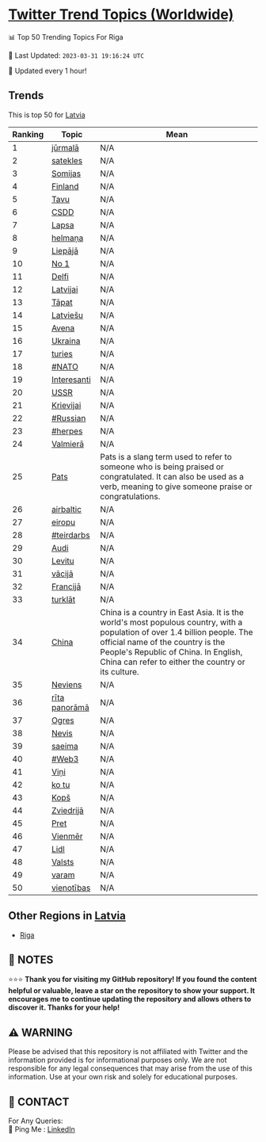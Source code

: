 [Twitter Trend Topics (Worldwide)](https://github.com/ErcinDedeoglu/Twitter-Trend-Topics)
==========


📊 Top 50 Trending Topics For Riga

📆 Last Updated: `2023-03-31 19:16:24 UTC`

🔧 Updated every 1 hour!


## Trends

This is top 50 for [Latvia](</Latvia>)

| Ranking | Topic | Mean |
| ------- | ------------ | ------------ |
| 1 | [jūrmalā](http://twitter.com/search?q=j%c5%abrmal%c4%81) | N/A |
| 2 | [satekles](http://twitter.com/search?q=satekles) | N/A |
| 3 | [Somijas](http://twitter.com/search?q=Somijas) | N/A |
| 4 | [Finland](http://twitter.com/search?q=Finland) | N/A |
| 5 | [Tavu](http://twitter.com/search?q=Tavu) | N/A |
| 6 | [CSDD](http://twitter.com/search?q=CSDD) | N/A |
| 7 | [Lapsa](http://twitter.com/search?q=Lapsa) | N/A |
| 8 | [helmaņa](http://twitter.com/search?q=helma%c5%86a) | N/A |
| 9 | [Liepājā](http://twitter.com/search?q=Liep%c4%81j%c4%81) | N/A |
| 10 | [No 1](http://twitter.com/search?q=No+1) | N/A |
| 11 | [Delfi](http://twitter.com/search?q=Delfi) | N/A |
| 12 | [Latvijai](http://twitter.com/search?q=Latvijai) | N/A |
| 13 | [Tāpat](http://twitter.com/search?q=T%c4%81pat) | N/A |
| 14 | [Latviešu](http://twitter.com/search?q=Latvie%c5%a1u) | N/A |
| 15 | [Avena](http://twitter.com/search?q=Avena) | N/A |
| 16 | [Ukraina](http://twitter.com/search?q=Ukraina) | N/A |
| 17 | [turies](http://twitter.com/search?q=turies) | N/A |
| 18 | [#NATO](http://twitter.com/search?q=%23NATO) | N/A |
| 19 | [Interesanti](http://twitter.com/search?q=Interesanti) | N/A |
| 20 | [USSR](http://twitter.com/search?q=USSR) | N/A |
| 21 | [Krievijai](http://twitter.com/search?q=Krievijai) | N/A |
| 22 | [#Russian](http://twitter.com/search?q=%23Russian) | N/A |
| 23 | [#herpes](http://twitter.com/search?q=%23herpes) | N/A |
| 24 | [Valmierā](http://twitter.com/search?q=Valmier%c4%81) | N/A |
| 25 | [Pats](http://twitter.com/search?q=Pats) | Pats is a slang term used to refer to someone who is being praised or congratulated. It can also be used as a verb, meaning to give someone praise or congratulations. |
| 26 | [airbaltic](http://twitter.com/search?q=airbaltic) | N/A |
| 27 | [eiropu](http://twitter.com/search?q=eiropu) | N/A |
| 28 | [#teirdarbs](http://twitter.com/search?q=%23teirdarbs) | N/A |
| 29 | [Audi](http://twitter.com/search?q=Audi) | N/A |
| 30 | [Levitu](http://twitter.com/search?q=Levitu) | N/A |
| 31 | [vācijā](http://twitter.com/search?q=v%c4%81cij%c4%81) | N/A |
| 32 | [Francijā](http://twitter.com/search?q=Francij%c4%81) | N/A |
| 33 | [turklāt](http://twitter.com/search?q=turkl%c4%81t) | N/A |
| 34 | [China](http://twitter.com/search?q=China) | China is a country in East Asia. It is the world's most populous country, with a population of over 1.4 billion people. The official name of the country is the People's Republic of China. In English, China can refer to either the country or its culture. |
| 35 | [Neviens](http://twitter.com/search?q=Neviens) | N/A |
| 36 | [rīta panorāmā](http://twitter.com/search?q=r%c4%abta+panor%c4%81m%c4%81) | N/A |
| 37 | [Ogres](http://twitter.com/search?q=Ogres) | N/A |
| 38 | [Nevis](http://twitter.com/search?q=Nevis) | N/A |
| 39 | [saeima](http://twitter.com/search?q=saeima) | N/A |
| 40 | [#Web3](http://twitter.com/search?q=%23Web3) | N/A |
| 41 | [Viņi](http://twitter.com/search?q=Vi%c5%86i) | N/A |
| 42 | [ko tu](http://twitter.com/search?q=ko+tu) | N/A |
| 43 | [Kopš](http://twitter.com/search?q=Kop%c5%a1) | N/A |
| 44 | [Zviedrijā](http://twitter.com/search?q=Zviedrij%c4%81) | N/A |
| 45 | [Pret](http://twitter.com/search?q=Pret) | N/A |
| 46 | [Vienmēr](http://twitter.com/search?q=Vienm%c4%93r) | N/A |
| 47 | [Lidl](http://twitter.com/search?q=Lidl) | N/A |
| 48 | [Valsts](http://twitter.com/search?q=Valsts) | N/A |
| 49 | [varam](http://twitter.com/search?q=varam) | N/A |
| 50 | [vienotības](http://twitter.com/search?q=vienot%c4%abbas) | N/A |



## Other Regions in [Latvia](</Latvia>)

* [Riga](</Latvia/Riga.md>)



## 📝 NOTES

⭐⭐⭐ **Thank you for visiting my GitHub repository! If you found the content helpful or valuable, leave a star on the repository to show your support. It encourages me to continue updating the repository and allows others to discover it. Thanks for your help!**


## ⚠️ WARNING

Please be advised that this repository is not affiliated with Twitter and the information provided is for informational purposes only. We are not responsible for any legal consequences that may arise from the use of this information. Use at your own risk and solely for educational purposes.


## 📨 CONTACT

 For Any Queries:  
            🏓 Ping Me : [LinkedIn](https://www.linkedin.com/in/ercindedeoglu/)

